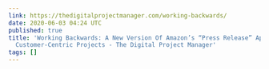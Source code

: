 ```yaml
---
link: https://thedigitalprojectmanager.com/working-backwards/
date: 2020-06-03 04:24 UTC
published: true
title: 'Working Backwards: A New Version Of Amazon’s “Press Release” Approach To Plan
  Customer-Centric Projects - The Digital Project Manager'
tags: []
---
```



